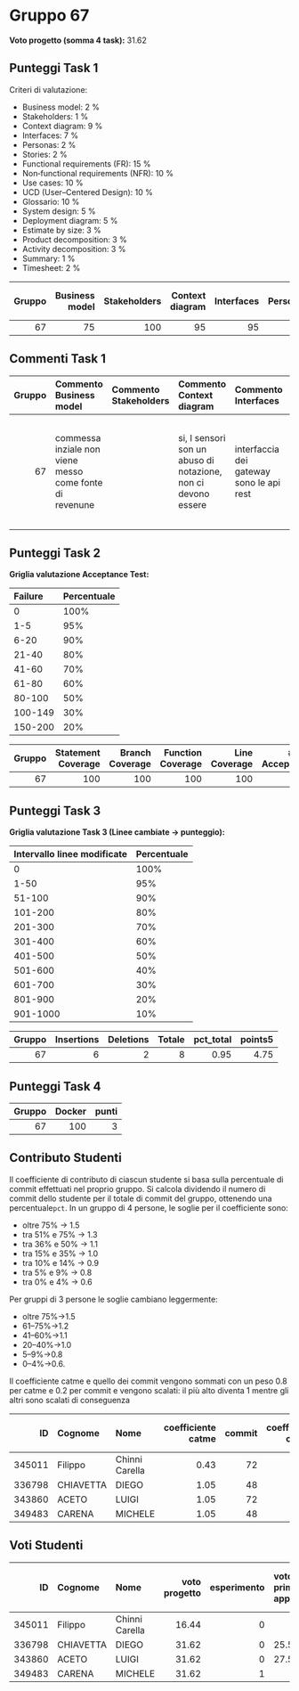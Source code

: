 # Gruppo 67

**Voto progetto (somma 4 task):** 31.62

## Punteggi Task 1
Criteri di valutazione:
- Business model: 2 %
- Stakeholders: 1 %
- Context diagram: 9 %
- Interfaces: 7 %
- Personas: 2 %
- Stories: 2 %
- Functional requirements (FR): 15 %
- Non‐functional requirements (NFR): 10 %
- Use cases: 10 %
- UCD (User–Centered Design): 10 %
- Glossario: 10 %
- System design: 5 %
- Deployment diagram: 5 %
- Estimate by size: 3 %
- Product decomposition: 3 %
- Activity decomposition: 3 %
- Summary: 1 %
- Timesheet: 2 %

|   Gruppo |   Business model |   Stakeholders |   Context diagram |   Interfaces |   Personas |   Stories |   FR |   NFR |   Use cases |   UCD |   Glossario |   System design |   Deployment diagram |   est by size |   product decomposition |   activity decomposition |   summary |   timesheet | 8   |   punti |
|---------:|-----------------:|---------------:|------------------:|-------------:|-----------:|----------:|-----:|------:|------------:|------:|------------:|----------------:|---------------------:|--------------:|------------------------:|-------------------------:|----------:|------------:|:----|--------:|
|       67 |               75 |            100 |                95 |           95 |         50 |        50 |   90 |   100 |          95 |   100 |          95 |              75 |                   90 |           100 |                     100 |                       95 |       100 |         100 |     |    7.38 |

## Commenti Task 1
|   Gruppo | Commento Business model                                 | Commento Stakeholders   | Commento Context diagram                                      | Commento Interfaces                      | Commento Personas                                  | Commento Stories                                                                                                     | Commento FR                                                                                | Commento NFR   | Commento Use cases                   | Commento UCD   | Commento Glossario                          | Commento System design                                           | Commento Deployment diagram                       | Commento est by size   | Commento product decomposition   | Commento activity decomposition                                 | Commento summary   |
|---------:|:--------------------------------------------------------|:------------------------|:--------------------------------------------------------------|:-----------------------------------------|:---------------------------------------------------|:---------------------------------------------------------------------------------------------------------------------|:-------------------------------------------------------------------------------------------|:---------------|:-------------------------------------|:---------------|:--------------------------------------------|:-----------------------------------------------------------------|:--------------------------------------------------|:-----------------------|:---------------------------------|:----------------------------------------------------------------|:-------------------|
|       67 | commessa inziale non viene messo come fonte di revenune |                         | si, I sensori son un abuso di notazione, non ci devono essere | interfaccia dei gateway sono le api rest | non riflettono I vari tipi di unteti di geocontrol | non sono stories, sono semplicemente I desiderata delle eprsonas, ma non viene indicato come igeocontrol li soddisfa | il back end non converte in nessuna timeozne locale le date che reinvia, le reinvia in UTC |                | ben fatto, ma scenario 20 non esiste |                | un po intricato, troppe relazioni transient | manca db, network (per quanto oggeto logico) risulta fuori luogo | front end deve essere messo in opera su un server |                        |                                  | front end fuori luogo ma discreto breakdown e parallelizzazione |                    |

## Punteggi Task 2
**Griglia valutazione Acceptance Test:**

| Failure | Percentuale |
|:-------|:------------|
| 0      | 100%        |
| 1-5    | 95%         |
| 6-20   | 90%         |
| 21-40  | 80%         |
| 41-60  | 70%         |
| 61-80  | 60%         |
| 80-100 | 50%         |
| 100-149| 30%         |
| 150-200| 20%         |

|   Gruppo |   Statement Coverage |   Branch Coverage |   Function Coverage |   Line Coverage |   #Fails Acceptance |   pt_Statement Cov |   pt_Branch Coverage |   pt_Function Coverage |   pt_Line Coverage |   fail_pct |   pt_acceptances |   punti |
|---------:|---------------------:|------------------:|--------------------:|----------------:|--------------------:|-------------------:|---------------------:|-----------------------:|-------------------:|-----------:|-----------------:|--------:|
|       67 |                  100 |               100 |                 100 |             100 |                   2 |                1.7 |                  1.7 |                    1.7 |                1.7 |       0.95 |             9.69 |   16.49 |

## Punteggi Task 3
**Griglia valutazione Task 3 (Linee cambiate -> punteggio):**

| Intervallo linee modificate | Percentuale |
|:------------------|:------------|
| 0               | 100%        |
| 1-50            | 95%         |
| 51-100          | 90%         |
| 101-200         | 80%         |
| 201-300         | 70%         |
| 301-400         | 60%         |
| 401-500         | 50%         |
| 501-600         | 40%         |
| 601-700         | 30%         |
| 801-900         | 20%         |
| 901-1000        | 10%         |

|   Gruppo |   Insertions |   Deletions |   Totale |   pct_total |   points5 |
|---------:|-------------:|------------:|---------:|------------:|----------:|
|       67 |            6 |           2 |        8 |        0.95 |      4.75 |

## Punteggi Task 4
|   Gruppo |   Docker |   punti |
|---------:|---------:|--------:|
|       67 |      100 |       3 |

## Contributo Studenti
Il coefficiente di contributo di ciascun studente si basa sulla percentuale di commit effettuati nel proprio gruppo. Si calcola dividendo il numero di commit dello studente per il totale di commit del gruppo, ottenendo una percentuale`pct`. In un gruppo di 4 persone, le soglie per il coefficiente sono: 
- oltre 75% → 1.5
- tra 51% e 75% → 1.3
- tra 36% e 50% → 1.1
- tra 15% e 35% → 1.0
- tra 10% e 14% → 0.9
- tra 5% e 9% → 0.8
- tra 0% e 4% → 0.6

Per gruppi di 3 persone le soglie cambiano leggermente:
- oltre 75%→1.5
- 61–75%→1.2
- 41–60%→1.1
- 20–40%→1.0
- 5–9%→0.8
- 0–4%→0.6.

Il coefficiente catme e quello dei commit vengono sommati con un peso 0.8 per catme e 0.2 per commit e vengono scalati: il più alto diventa 1 mentre gli altri sono scalati di conseguenza

|     ID | Cognome   | Nome           |   coefficiente catme |   commit |   coefficiente commit |   coefficiente progetto scalato |
|-------:|:----------|:---------------|---------------------:|---------:|----------------------:|--------------------------------:|
| 345011 | Filippo   | Chinni Carella |                 0.43 |       72 |                     1 |                            0.52 |
| 336798 | CHIAVETTA | DIEGO          |                 1.05 |       48 |                     1 |                            1    |
| 343860 | ACETO     | LUIGI          |                 1.05 |       72 |                     1 |                            1    |
| 349483 | CARENA    | MICHELE        |                 1.05 |       48 |                     1 |                            1    |

## Voti Studenti
|     ID | Cognome   | Nome           |   voto progetto |   esperimento | voto primo appello   | voto finale primo appello   |
|-------:|:----------|:---------------|----------------:|--------------:|:---------------------|:----------------------------|
| 345011 | Filippo   | Chinni Carella |           16.44 |             0 |                      |                             |
| 336798 | CHIAVETTA | DIEGO          |           31.62 |             0 | 25.5                 | 28                          |
| 343860 | ACETO     | LUIGI          |           31.62 |             0 | 27.5                 | 30                          |
| 349483 | CARENA    | MICHELE        |           31.62 |             1 |                      |                             |